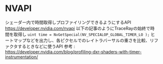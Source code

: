 
# NVAPI
シェーダー内で時間取得しプロファイリングできるようにするAPI
https://developer.nvidia.com/nvapi
以下の記事のようにTraceRayの始終で時間を取得し
`uint time = NvGetSpecial(NV_SPECIALOP_GLOBAL_TIMER_LO );`
ヒートマップなどを出力し、各ピクセルでのレイトラバーサルの重さを比較、リファクタするときなどに使うAPI
参考 : https://developer.nvidia.com/blog/profiling-dxr-shaders-with-timer-instrumentation/


<!--stackedit_data:
eyJoaXN0b3J5IjpbOTA0MDU5NzUxLC05NDU4OTQ3NDQsNzMwOT
k4MTE2XX0=
-->